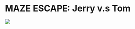 # MAZE ESCAPE: Jerry v.s Tom
<img src = "https://github.com/VincentComp/Comp3111F23G18/blob/Master/Team%20Formation.png">


